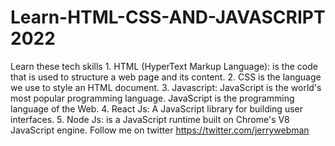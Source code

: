 # Learn-HTML-CSS-AND-JAVASCRIPT 2022
Learn these tech skills 1. HTML (HyperText Markup Language): is the code that is used to structure a web page and its content.  2. CSS is the language we use to style an HTML document.  3. Javascript: JavaScript is the world's most popular programming language. JavaScript is the programming language of the Web.  4. React Js: A JavaScript library for building user interfaces.  5. Node Js: is a JavaScript runtime built on Chrome's V8 JavaScript engine.  Follow me on twitter https://twitter.com/jerrywebman
